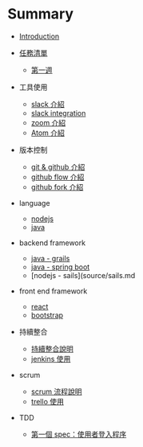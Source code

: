 # Summary

* [Introduction](README.md)

* [任務清單](missions.md)
   * [第一週](week1.md)

* 工具使用
  * [slack 介紹](source/slack.md)
  * [slack integration](source/slack-integration.md)
  * [zoom 介紹](source/zoom.md)
  * [Atom 介紹](source/atom.md)

* 版本控制
  * [git & github 介紹](source/git_github.md)
  * [github flow 介紹](source/github_flow.md)
  * [github fork 介紹](source/github_fork.md)

* language
  * [nodejs](source/nodejs.md)
  * [java](source/java.md)

* backend framework
  * [java - grails](source/grails.md)
  * [java - spring boot](source/spring_boot.md)
  * [nodejs - sails](source/sails.md

* front end framework
  * [react](source/react.md)
  * [bootstrap](source/bootstrap.md)

* 持續整合
  * [持續整合說明](source/CI.md)
  * [jenkins 使用](source/jenkins.md)

* scrum
  * [scrum 流程說明](source/scrum.md)
  * [trello 使用](source/trello.md)

* TDD
  * [第一個 spec：使用者登入程序](source/auth_spec.md)
